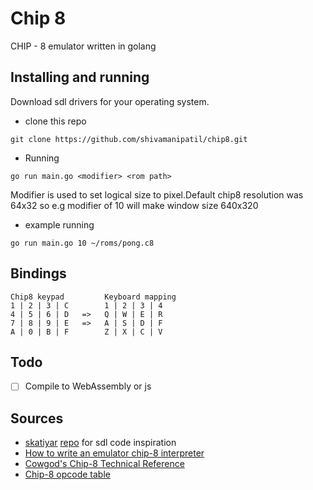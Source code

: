 # Chip 8 

CHIP - 8 emulator written in golang

## Installing and running

Download sdl drivers for your operating system.
- clone this repo

```
git clone https://github.com/shivamanipatil/chip8.git
```
- Running

```
go run main.go <modifier> <rom path>
```
Modifier is used to set logical size to pixel.Default chip8 resolution was 64x32 so e.g modifier of 10 will make window size 640x320 

- example running

```
go run main.go 10 ~/roms/pong.c8
```

## Bindings

```
Chip8 keypad         Keyboard mapping
1 | 2 | 3 | C        1 | 2 | 3 | 4
4 | 5 | 6 | D   =>   Q | W | E | R
7 | 8 | 9 | E   =>   A | S | D | F
A | 0 | B | F        Z | X | C | V
```
## Todo

- [ ] Compile to WebAssembly or js 

## Sources

- [skatiyar](https://github.com/skatiyar) [repo](https://github.com/skatiyar/go-chip8) for sdl code inspiration
- [How to write an emulator chip-8 interpreter](http://www.multigesture.net/articles/how-to-write-an-emulator-chip-8-interpreter/)
- [Cowgod's Chip-8 Technical Reference](http://devernay.free.fr/hacks/chip8/C8TECH10.HTM)
- [Chip-8 opcode table](https://en.wikipedia.org/wiki/CHIP-8)

